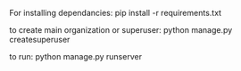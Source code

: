 For installing dependancies:
pip install -r requirements.txt


to create main organization or superuser:
python manage.py createsuperuser


to run:
python manage.py runserver
